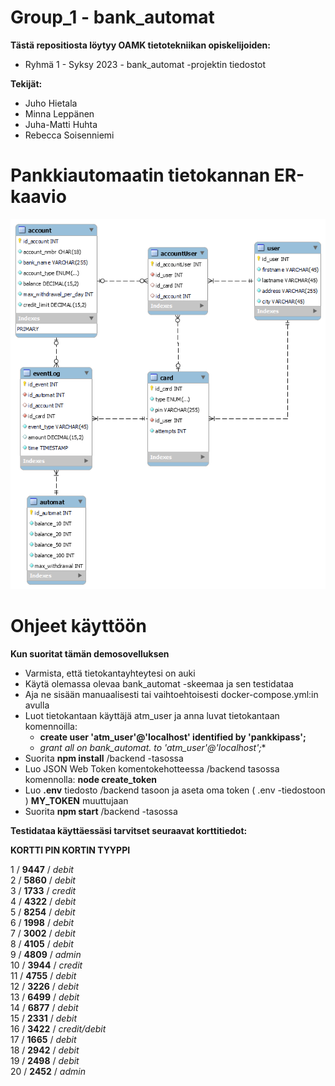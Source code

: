 # Group_1 - bank_automat

**Tästä repositiosta löytyy OAMK tietotekniikan opiskelijoiden:**
- Ryhmä 1 - Syksy 2023 - bank_automat -projektin tiedostot

**Tekijät:**
- Juho Hietala
- Minna Leppänen
- Juha-Matti Huhta
- Rebecca Soisenniemi


# Pankkiautomaatin tietokannan ER-kaavio

<img src = 'bank_automat_ER.png'>


# Ohjeet käyttöön

**Kun suoritat tämän demosovelluksen**
- Varmista, että tietokantayhteytesi on auki
- Käytä olemassa olevaa bank_automat -skeemaa ja sen testidataa
- Aja ne sisään manuaalisesti tai vaihtoehtoisesti docker-compose.yml:in avulla
- Luot tietokantaan käyttäjä atm_user ja anna luvat tietokantaan komennoilla:
	- **create user 'atm_user'@'localhost' identified by 'pankkipass';**
	- **grant all on bank_automat.* to 'atm_user'@'localhost';**
- Suorita **npm install** /backend -tasossa
- Luo JSON Web Token komentokehotteessa /backend tasossa komennolla: **node create_token**
- Luo **.env** tiedosto /backend tasoon ja aseta oma token ( .env -tiedostoon ) **MY_TOKEN** muuttujaan
- Suorita **npm start** /backend -tasossa

**Testidataa käyttäessäsi tarvitset seuraavat korttitiedot:**

**KORTTI   PIN    KORTIN TYYPPI**

  1    /  **9447**  /  _debit_                     
  2    /  **5860**  /  _debit_                        
  3    /  **1733**  /  _credit_                       
  4    /  **4322**  /  _debit_                        
  5    /  **8254**  /  _debit_                        
  6    /  **1998**  /  _debit_                        
  7    /  **3002**  /  _debit_                        
  8    /  **4105**  /  _debit_                        
  9    /  **4809**  /  _admin_                       
  10   /  **3944**  /  _credit_                       
  11   /  **4755**  /  _debit_                        
  12   /  **3226**  /  _debit_                        
  13   /  **6499**  /  _debit_                        
  14   /  **6877**  /  _debit_                        
  15   /  **2331**  /  _debit_                        
  16   /  **3422**  /  _credit/debit_   
  17   /  **1665**  /  _debit_                        
  18   /  **2942**  /  _debit_                        
  19   /  **2498**  /  _debit_                        
  20   /  **2452**  /  _admin_       
